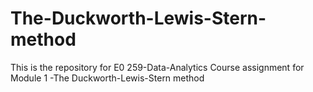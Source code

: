 # The-Duckworth-Lewis-Stern-method
This is the repository for E0 259-Data-Analytics Course assignment for Module 1 -The Duckworth-Lewis-Stern method
